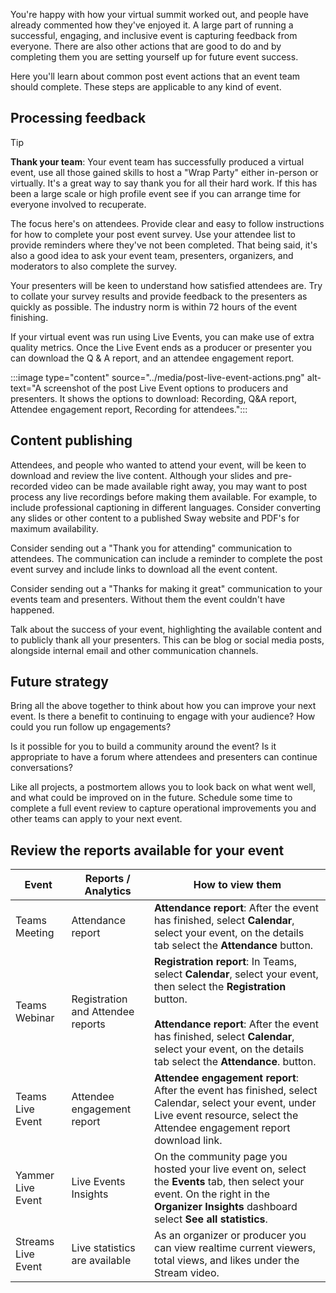 You're happy with how your virtual summit worked out, and people have already commented how they've enjoyed it. A large part of running a successful, engaging, and inclusive event is capturing feedback from everyone. There are also other actions that are good to do and by completing them you are setting yourself up for future event success.

Here you'll learn about common post event actions that an event team should complete. These steps are applicable to any kind of event.

## Processing feedback

> [!TIP]
> **Thank your team**: Your event team has successfully produced a virtual event, use all those gained skills to host a "Wrap Party" either in-person or virtually. It's a great way to say thank you for all their hard work. If this has been a large scale or high profile event see if you can arrange time for everyone involved to recuperate.

The focus here's on attendees. Provide clear and easy to follow instructions for how to complete your post event survey. Use your attendee list to provide reminders where they've not been completed. That being said, it's also a good idea to ask your event team, presenters, organizers, and moderators to also complete the survey.

Your presenters will be keen to understand how satisfied attendees are. Try to collate your survey results and provide feedback to the presenters as quickly as possible. The industry norm is within 72 hours of the event finishing.

If your virtual event was run using Live Events, you can make use of extra quality metrics. Once the Live Event ends as a producer or presenter you can download the Q & A report, and an attendee engagement report.

:::image type="content" source="../media/post-live-event-actions.png" alt-text="A screenshot of the post Live Event options to producers and presenters. It shows the options to download: Recording, Q&A report, Attendee engagement report, Recording for attendees.":::

## Content publishing

Attendees, and people who wanted to attend your event, will be keen to download and review the live content. Although your slides and pre-recorded video can be made available right away, you may want to post process any live recordings before making them available. For example, to include professional captioning in different languages. Consider converting any slides or other content to a published Sway website and PDF's for maximum availability.

Consider sending out a "Thank you for attending" communication to attendees. The communication can include a reminder to complete the post event survey and include links to download all the event content.

Consider sending out a "Thanks for making it great" communication to your events team and presenters. Without them the event couldn't have happened.

Talk about the success of your event, highlighting the available content and to publicly thank all your presenters. This can be blog or social media posts, alongside internal email and other communication channels.

## Future strategy

Bring all the above together to think about how you can improve your next event. Is there a benefit to continuing to engage with your audience? How could you run follow up engagements?

Is it possible for you to build a community around the event? Is it appropriate to have a forum where attendees and presenters can continue conversations?

Like all projects, a postmortem allows you to look back on what went well, and what could be improved on in the future. Schedule some time to complete a full event review to capture operational improvements you and other teams can apply to your next event.

## Review the reports available for your event


|Event  |Reports / Analytics  | How to view them  |
|---------|---------|---------|
|Teams Meeting     | Attendance report      |  **Attendance report**: After the event has finished, select **Calendar**, select your event, on the details tab select the **Attendance** button.        |
|Teams Webinar     | Registration and Attendee reports        | **Registration report**: In Teams, select **Calendar**, select your event, then select the **Registration** button. <br/><br/>**Attendance report**: After the event has finished, select **Calendar**, select your event, on the details tab select the **Attendance**. button.      |
|Teams Live Event     | Attendee engagement report        |  **Attendee engagement report**: After the event has finished, select Calendar, select your event, under Live event resource, select the Attendee engagement report download link.       |
|Yammer Live Event     | Live Events Insights        | On the community page you hosted your live event on, select the **Events** tab, then select your event. On the right in the **Organizer Insights** dashboard select **See all statistics**.        |
|Streams Live Event     | Live statistics are available       | As an organizer or producer you can view realtime current viewers, total views, and likes under the Stream video.         |

